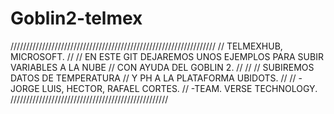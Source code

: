 # Goblin2-telmex
/////////////////////////////////////////////////////////////////
// TELMEXHUB, MICROSOFT.
//
// EN ESTE GIT DEJAREMOS UNOS EJEMPLOS PARA SUBIR VARIABLES A LA NUBE
// CON AYUDA DEL GOBLIN 2.
//
//
// SUBIREMOS DATOS DE TEMPERATURA 
// Y PH A LA PLATAFORMA UBIDOTS.
//
// -JORGE LUIS, HECTOR, RAFAEL CORTES.
// -TEAM. VERSE TECHNOLOGY.
//////////////////////////////////////////////////

